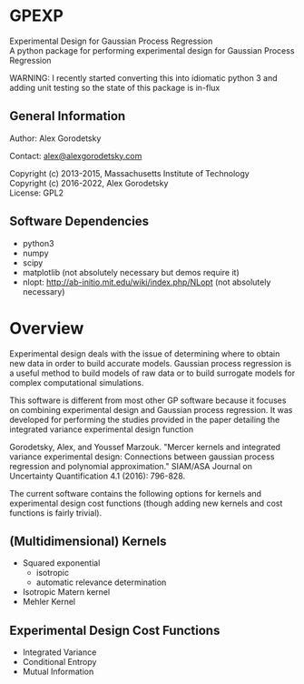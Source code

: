 # GPEXP
Experimental Design for Gaussian Process Regression  
A python package for performing experimental design for Gaussian Process Regression

WARNING: I recently started converting this into idiomatic python 3 and adding unit testing so the state of this package is in-flux

## General Information

Author: Alex Gorodetsky

Contact: alex@alexgorodetsky.com

Copyright (c) 2013-2015, Massachusetts Institute of Technology  
Copyright (c) 2016-2022, Alex Gorodetsky  
License: GPL2

## Software Dependencies

* python3
* numpy
* scipy
* matplotlib (not absolutely necessary but demos require it)
* nlopt: http://ab-initio.mit.edu/wiki/index.php/NLopt (not absolutely necessary)

# Overview
Experimental design deals with the issue of determining where to obtain new data in order to build accurate models. Gaussian process regression is a useful method to build models of raw data or to build surrogate models for complex computational simulations. 

This software is different from most other GP software because it focuses on combining experimental design and Gaussian process regression. It was developed for performing the studies provided in the paper detailing the integrated variance experimental design function

Gorodetsky, Alex, and Youssef Marzouk. "Mercer kernels and integrated variance experimental design: Connections between gaussian process regression and polynomial approximation." SIAM/ASA Journal on Uncertainty Quantification 4.1 (2016): 796-828.

The current software contains the following options for kernels and experimental design cost functions (though adding new kernels and cost functions is fairly trivial).

## (Multidimensional) Kernels

  * Squared exponential
    * isotropic 
    * automatic relevance determination 
  * Isotropic Matern kernel
  * Mehler Kernel

## Experimental Design Cost Functions

  * Integrated Variance
  * Conditional Entropy
  * Mutual Information
  
